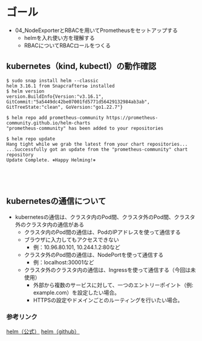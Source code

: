 # ゴール
- 04_NodeExporterとRBACを用いてPrometheusをセットアップする
  - helmを入れ使い方を理解する
  - RBACについてRBACロールをつくる


## kubernetes（kind, kubectl）の動作確認
```
$ sudo snap install helm --classic
helm 3.16.1 from Snapcrafters✪ installed
$ helm version
version.BuildInfo{Version:"v3.16.1", GitCommit:"5a5449dc42be07001fd5771d56429132984ab3ab", GitTreeState:"clean", GoVersion:"go1.22.7"}

$ helm repo add prometheus-community https://prometheus-community.github.io/helm-charts
"prometheus-community" has been added to your repositories

$ helm repo update
Hang tight while we grab the latest from your chart repositories...
...Successfully got an update from the "prometheus-community" chart repository
Update Complete. ⎈Happy Helming!⎈





```

## kubernetesの通信について
- kubernetesの通信は、クラスタ内のPod間、クラスタ外のPod間、クラスタ外のクラスタ内の通信がある
  - クラスタ内のPod間の通信は、PodのIPアドレスを使って通信する
  - ブラウザに入力してもアクセスできない
    - 例：10.96.80.101, 10.244.1.2:80など
  - クラスタ外のPod間の通信は、NodePortを使って通信する
    - 例：localhost:30001など
  - クラスタ外のクラスタ内の通信は、Ingressを使って通信する（今回は未使用）
    - 外部から複数のサービスに対して、一つのエントリーポイント（例: example.com）を設定したい場合。
    - HTTPSの設定やドメインごとのルーティングを行いたい場合。


### 参考リンク
[helm（公式）](https://helm.sh/ja/)
[helm（github）](https://github.com/helm/helm)


